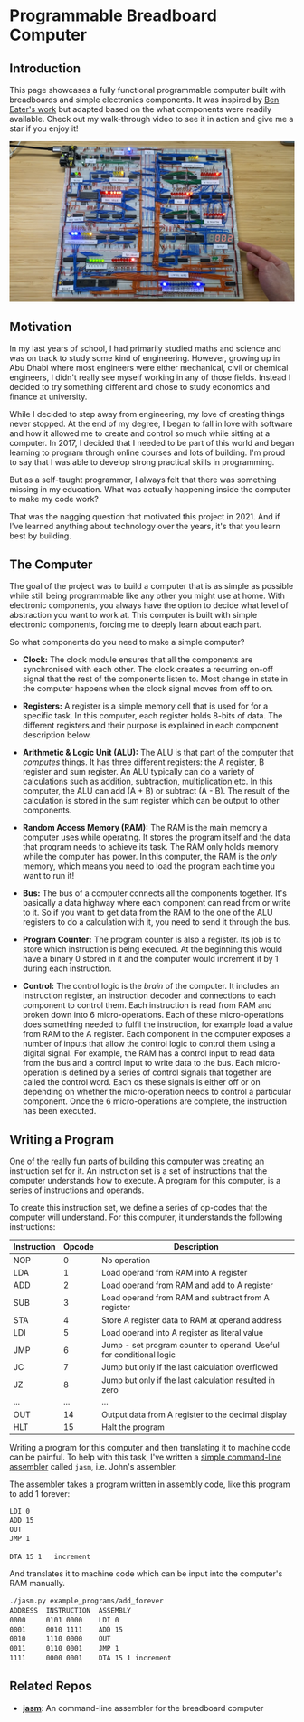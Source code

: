 # Programmable Breadboard Computer

## Introduction

This page showcases a fully functional programmable computer built with breadboards and simple
electronics components. It was inspired by [Ben Eater's work](https://eater.net/8bit) but adapted
based on the what components were readily available. Check out my walk-through video to see it in
action and give me a star if you enjoy it!

[![Breadboard Computer Demo](./images/thumbnail.png)](https://www.youtube.com/watch?v=gfXwxyk_Bkw)

## Motivation

In my last years of school, I had primarily studied maths and science and was on track to study some
kind of engineering. However, growing up in Abu Dhabi where most engineers were either mechanical,
civil or chemical engineers, I didn't really see myself working in any of those fields. Instead I
decided to try something different and chose to study economics and finance at university.

While I decided to step away from engineering, my love of creating things never stopped. At the
end of my degree, I began to fall in love with software and how it allowed me to create and
control so much while sitting at a computer. In 2017, I decided that I needed to be part of this
world and began learning to program through online courses and lots of building. I'm proud to say
that I was able to develop strong practical skills in programming.

But as a self-taught programmer, I always felt that there was something missing in my education.
What was actually happening inside the computer to make my code work?

That was the nagging question that motivated this project in 2021. And if I've learned anything
about technology over the years, it's that you learn best by building.

## The Computer

The goal of the project was to build a computer that is as simple as possible while still being
programmable like any other you might use at home. With electronic components, you always have the
option to decide what level of abstraction you want to work at. This computer is built with simple
electronic components, forcing me to deeply learn about each part.

So what components do you need to make a simple computer?

- **Clock:** The clock module ensures that all the components are synchronised with each other.
  The clock creates a recurring on-off signal that the rest of the components listen to. Most change
  in state in the computer happens when the clock signal moves from off to on.

- **Registers:** A register is a simple memory cell that is used for for a specific task. In this
  computer, each register holds 8-bits of data. The different registers and their purpose is
  explained in each component description below.

- **Arithmetic & Logic Unit (ALU):** The ALU is that part of the computer that _computes_ things.
  It has three different registers: the A register, B register and sum register. An ALU typically
  can do a variety of calculations such as addition, subtraction, multiplication etc. In this
  computer, the ALU can add (A + B) or subtract (A - B). The result of the calculation is stored
  in the sum register which can be output to other components.

- **Random Access Memory (RAM):** The RAM is the main memory a computer uses while operating. It
  stores the program itself and the data that program needs to achieve its task. The RAM only
  holds memory while the computer has power. In this computer, the RAM is the _only_ memory, which
  means you need to load the program each time you want to run it!

- **Bus:** The bus of a computer connects all the components together. It's basically a data highway
  where each component can read from or write to it. So if you want to get data from the RAM to the
  one of the ALU registers to do a calculation with it, you need to send it through the bus.

- **Program Counter:** The program counter is also a register. Its job is to store which
  instruction is being executed. At the beginning this would have a binary 0 stored in it and the
  computer would increment it by 1 during each instruction.

- **Control:** The control logic is the _brain_ of the computer. It includes an instruction
  register, an instruction decoder and connections to each component to control them. Each
  instruction is read from RAM and broken down into 6 micro-operations. Each of these
  micro-operations does something needed to fulfil the instruction, for example load a value from
  RAM to the A register. Each component in the computer exposes a number of inputs that
  allow the control logic to control them using a digital signal. For example, the RAM has a control
  input to read data from the bus and a control input to write data to the bus. Each micro-operation
  is defined by a series of control signals that together are called the control word. Each os these
  signals is either off or on depending on whether the micro-operation needs to control a particular
  component. Once the 6 micro-operations are complete, the instruction has been executed.

## Writing a Program

One of the really fun parts of building this computer was creating an instruction set for
it. An instruction set is a set of instructions that the computer understands how to execute.
A program for this computer, is a series of instructions and operands.

To create this instruction set, we define a series of op-codes that the computer will understand.
For this computer, it understands the following instructions:

| Instruction | Opcode | Description                                                         |
| ----------- | ------ | ------------------------------------------------------------------- |
| NOP         | 0      | No operation                                                        |
| LDA         | 1      | Load operand from RAM into A register                               |
| ADD         | 2      | Load operand from RAM and add to A register                         |
| SUB         | 3      | Load operand from RAM and subtract from A register                  |
| STA         | 4      | Store A register data to RAM at operand address                     |
| LDI         | 5      | Load operand into A register as literal value                       |
| JMP         | 6      | Jump - set program counter to operand. Useful for conditional logic |
| JC          | 7      | Jump but only if the last calculation overflowed                    |
| JZ          | 8      | Jump but only if the last calculation resulted in zero              |
| ...         | ...    | ...                                                                 |
| OUT         | 14     | Output data from A register to the decimal display                  |
| HLT         | 15     | Halt the program                                                    |

Writing a program for this computer and then translating it to machine code can be painful. To
help with this task, I've written a
[simple command-line assembler](https://github.com/johnjudeh/jasm) called `jasm`, i.e. John's
assembler.

The assembler takes a program written in assembly code, like this program to add 1 forever:

```
LDI 0
ADD 15
OUT
JMP 1

DTA 15 1   increment
```

And translates it to machine code which can be input into the computer's RAM manually.

```bash
./jasm.py example_programs/add_forever
ADDRESS  INSTRUCTION  ASSEMBLY
0000     0101 0000    LDI 0
0001     0010 1111    ADD 15
0010     1110 0000    OUT
0011     0110 0001    JMP 1
1111     0000 0001    DTA 15 1 increment
```

## Related Repos

- **[jasm](https://github.com/johnjudeh/jasm)**: An command-line assembler for the breadboard
  computer
